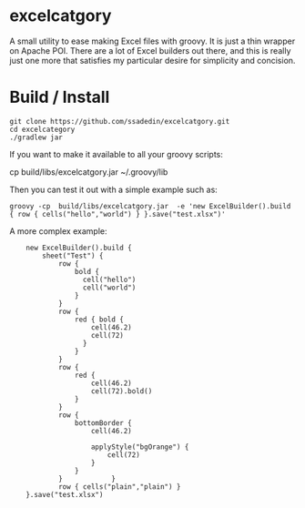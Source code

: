 excelcatgory
============

A small utility to ease making Excel files with groovy. It is just a thin wrapper on Apache POI. There are a lot of Excel builders out there, and this is really just one more that satisfies my particular desire for simplicity and concision.

Build / Install
============

    git clone https://github.com/ssadedin/excelcatgory.git
    cd excelcategory
    ./gradlew jar

If you want to make it available to all your groovy scripts:

   cp build/libs/excelcatgory.jar ~/.groovy/lib

Then you can test it out with a simple example such as:

    groovy -cp  build/libs/excelcatgory.jar  -e 'new ExcelBuilder().build { row { cells("hello","world") } }.save("test.xlsx")'

A more complex example:

        new ExcelBuilder().build {
            sheet("Test") {
                row {
                    bold {
                      cell("hello")
                      cell("world")
                    }
                }
                row {
                    red { bold {
                        cell(46.2)
                        cell(72)
                      }
                    }
                }
                row {
                    red {
                        cell(46.2)
                        cell(72).bold()
                    }
                }
                row {
                    bottomBorder {
                        cell(46.2)
                        
                        applyStyle("bgOrange") {
                            cell(72)
                        }
                    }
                }            }
                row { cells("plain","plain") }
        }.save("test.xlsx")
